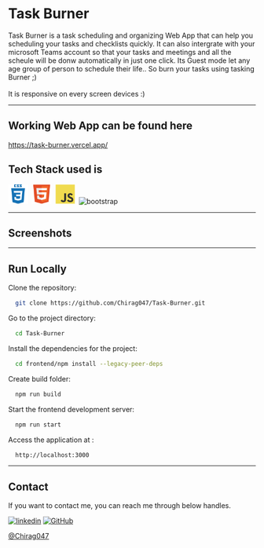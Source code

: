 # Task Burner
Task Burner is a task scheduling and organizing Web App that can help you scheduling your tasks and checklists quickly. It can also intergrate with your microsoft Teams account so that your tasks and meetings and all the scheule will be donw automatically in just one click. Its Guest mode let any age group of person to schedule their life.. So burn your tasks using tasking Burner ;)
<br> <br>
It is responsive on every screen devices :)
<hr>

## Working Web App can be found here

https://task-burner.vercel.app/

## Tech Stack used is

 <img src="https://github.com/devicons/devicon/blob/master/icons/css3/css3-plain-wordmark.svg"  title="CSS3" alt="CSS" width="40" height="40"/>&nbsp;
 <img src="https://github.com/devicons/devicon/blob/master/icons/html5/html5-original.svg" title="HTML5" alt="HTML" width="40" height="40"/>&nbsp;
 <img src="https://github.com/devicons/devicon/blob/master/icons/javascript/javascript-original.svg" title="JavaScript" alt="JavaScript" width="40" height="40"/>&nbsp;
 <img src="https://camo.githubusercontent.com/bec2c92468d081617cb3145a8f3d8103e268bca400f6169c3a68dc66e05c971e/68747470733a2f2f76352e676574626f6f7473747261702e636f6d2f646f63732f352e302f6173736574732f6272616e642f626f6f7473747261702d6c6f676f2d736861646f772e706e67" title="boostrap" alt="bootstrap" width="40" height="40"/>

 <hr>

## Screenshots 

<hr>

## Run Locally
Clone the repository:

```bash
  git clone https://github.com/Chirag047/Task-Burner.git
```
Go to the project directory:

```bash
  cd Task-Burner
```
Install the dependencies for the project:

```bash
  cd frontend/npm install --legacy-peer-deps
```
Create build folder:

```bash
  npm run build
```
Start the frontend development server:

```bash
  npm run start
```
Access the application at :

```bash
  http://localhost:3000
```


<hr>
  
## Contact

If you want to contact me, you can reach me through below handles.

[![linkedin](https://img.shields.io/badge/Chirag_Nagar-0077B5?style=for-the-badge&logo=linkedin&logoColor=white)](https://www.linkedin.com/in/chiragnagar047/)
[![GitHub](https://img.shields.io/badge/Chirag_Nagar-252525?style=for-the-badge&logo=Github&logoColor=white)](https://github.com/Chirag047)

[@Chirag047](https://github.com/Chirag047)
